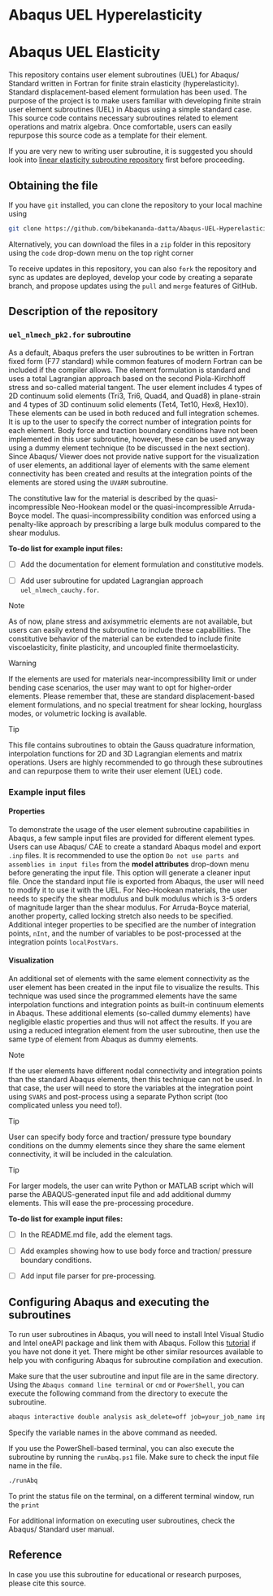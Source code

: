 # Abaqus UEL Hyperelasticity
 
# Abaqus UEL Elasticity
 
This repository contains user element subroutines (UEL) for Abaqus/ Standard written in Fortran for finite strain elasticity (hyperelasticity). Standard displacement-based element formulation has been used. The purpose of the project is to make users familiar with developing finite strain user element subroutines (UEL) in Abaqus using a simple standard case. This source code contains necessary subroutines related to element operations and matrix algebra. Once comfortable, users can easily repurpose this source code as a template for their element.

If you are very new to writing user subroutine, it is suggested you should look into [linear elasticity subroutine repository](https://github.com/bibekananda-datta/Abaqus-UEL-Elasticity) first before proceeding.


## Obtaining the file

If you have `git` installed, you can clone the repository to your local machine using
```bash
git clone https://github.com/bibekananda-datta/Abaqus-UEL-Hyperelasticity.git
```
Alternatively, you can download the files in a `zip` folder in this repository using the `code` drop-down menu on the top right corner

To receive updates in this repository, you can also `fork` the repository and sync as updates are deployed, develop your code by creating a separate branch, and propose updates using the `pull` and `merge` features of GitHub.



## Description of the repository

### `uel_nlmech_pk2.for` subroutine

As a default, Abaqus prefers the user subroutines to be written in Fortran fixed form (F77 standard) while common features of modern Fortran can be included if the compiler allows. The element formulation is standard and uses a total Lagrangian approach based on the second Piola-Kirchhoff stress and so-called material tangent. The user element includes 4 types of 2D continuum solid elements (Tri3, Tri6, Quad4, and Quad8) in plane-strain and 4 types of 3D continuum solid elements (Tet4, Tet10, Hex8, Hex10). These elements can be used in both reduced and full integration schemes. It is up to the user to specify the correct number of integration points for each element. Body force and traction boundary conditions have not been implemented in this user subroutine, however, these can be used anyway using a dummy element technique (to be discussed in the next section). Since Abaqus/ Viewer does not provide native support for the visualization of user elements, an additional layer of elements with the same element connectivity has been created and results at the integration points of the elements are stored using the `UVARM` subroutine.

The constitutive law for the material is described by the quasi-incompressible Neo-Hookean model or the quasi-incompressible Arruda-Boyce model. The quasi-incompressibility condition was enforced using a penalty-like approach by prescribing a large bulk modulus compared to the shear modulus.


**To-do list for example input files:**
- [ ] Add the documentation for element formulation and constitutive models.
- [ ] Add user subroutine for updated Lagrangian approach `uel_nlmech_cauchy.for`.


> [!NOTE]
> As of now, plane stress and axisymmetric elements are not available, but users can easily extend the subroutine to include these capabilities.
> The constitutive behavior of the material can be extended to include finite viscoelasticity, finite plasticity, and uncoupled finite thermoelasticity.

> [!WARNING]
> If the elements are used for materials near-incompressibility limit or under bending case scenarios, the user may want to opt for higher-order elements. Please remember that, these are standard displacement-based element formulations, and no special treatment for shear locking, hourglass modes, or volumetric locking is available.

> [!TIP]
> This file contains subroutines to obtain the Gauss quadrature information, interpolation functions for 2D and 3D Lagrangian elements and matrix operations. Users are highly recommended to go through these subroutines and can repurpose them to write their user element (UEL) code.


### Example input files

#### Properties

To demonstrate the usage of the user element subroutine capabilities in Abaqus, a few sample input files are provided for different element types. Users can use Abaqus/ CAE to create a standard Abaqus model and export `.inp` files. It is recommended to use the option `Do not use parts and assemblies in input files` from the **model attributes** drop-down menu before generating the input file. This option will generate a cleaner input file. Once the standard input file is exported from Abaqus, the user will need to modify it to use it with the UEL. For Neo-Hookean materials, the user needs to specify the shear modulus and bulk modulus which is 3-5 orders of magnitude larger than the shear modulus. For Arruda-Boyce material, another property, called locking stretch also needs to be specified. Additional integer properties to be specified are the number of integration points, `nInt`, and the number of variables to be post-processed at the integration points `localPostVars`.


#### Visualization

An additional set of elements with the same element connectivity as the user element has been created in the input file to visualize the results. This technique was used since the programmed elements have the same interpolation functions and integration points as built-in continuum elements in Abaqus. These additional elements (so-called dummy elements) have negligible elastic properties and thus will not affect the results. If you are using a reduced integration element from the user subroutine, then use the same type of element from Abaqus as dummy elements.


> [!NOTE]
> If the user elements have different nodal connectivity and integration points than the standard Abaqus elements, then this technique can not be used. In that case, the user will need to store the variables at the integration point using `SVARS` and post-process using a separate Python script (too complicated unless you need to!).

> [!TIP]
> User can specify body force and traction/ pressure type boundary conditions on the dummy elements since they share the same element connectivity, it will be included in the calculation.

> [!TIP]
> For larger models, the user can write Python or MATLAB script which will parse the ABAQUS-generated input file and add additional dummy elements. This will ease the pre-processing procedure.


**To-do list for example input files:**
- [ ] In the README.md file, add the element tags.
- [ ] Add examples showing how to use body force and traction/ pressure boundary conditions.
- [ ] Add input file parser for pre-processing.




## Configuring Abaqus and executing the subroutines

To run user subroutines in Abaqus, you will need to install Intel Visual Studio and Intel oneAPI package and link them with Abaqus. Follow this [tutorial](https://bibekanandadatta.com/link-intel-and-vs-abaqus-2020/) if you have not done it yet. There might be other similar resources available to help you with configuring Abaqus for subroutine compilation and execution.


Make sure that the user subroutine and input file are in the same directory. Using the `Abaqus command line terminal` or `cmd` or `PowerShell`, you can execute the following command from the directory to execute the subroutine.

```bash
abaqus interactive double analysis ask_delete=off job=your_job_name input=input_file_name.inp user=uel_mech.for cpus=no_of_processor
```
Specify the variable names in the above command as needed.

If you use the PowerShell-based terminal, you can also execute the subroutine by running the `runAbq.ps1` file. Make sure to check the input file name in the file.
```bash
./runAbq
```
To print the status file on the terminal, on a different terminal window, run the `print`

For additional information on executing user subroutines, check the Abaqus/ Standard user manual.




## Reference

In case you use this subroutine for educational or research purposes, please cite this source.
